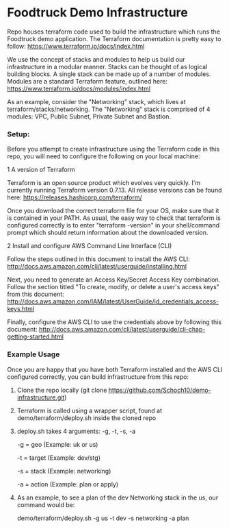 # Foodtruck Demo Infrastructure

Repo houses terraform code used to build the infrastructure which runs the Foodtruck demo application. The Terraform documentation is pretty easy to follow: https://www.terraform.io/docs/index.html

We use the concept of stacks and modules to help us build our infrastructure in a modular manner. Stacks can be thought of as logical building blocks. A single stack can be made up of a number of modules. Modules are a standard Terraform feature, outlined here: https://www.terraform.io/docs/modules/index.html

As an example, consider the "Networking" stack, which lives at terraform/stacks/networking. The "Networking" stack is comprised of 4 modules: VPC, Public Subnet, Private Subnet and Bastion.


### Setup:

Before you attempt to create infrastructure using the Terraform code in this repo, you will need to configure the following on your local machine:

1 A version of Terraform

Terraform is an open source product which evolves very quickly. I'm currently running Terraform version 0.7.13. All release versions can be found here: https://releases.hashicorp.com/terraform/

Once you download the correct terraform file for your OS, make sure that it is contained in your PATH. As usual, the easy way to check that terraform is configured correctly is to enter "terraform -version" in your shell/command prompt which should return information about the downloaded version.

2 Install and configure AWS Command Line Interface (CLI)

Follow the steps outlined in this document to install the AWS CLI: http://docs.aws.amazon.com/cli/latest/userguide/installing.html

Next, you need to generate an Access Key/Secret Access Key combination. Follow the section titled "To create, modify, or delete a user's access keys" from this document: http://docs.aws.amazon.com/IAM/latest/UserGuide/id_credentials_access-keys.html

Finally, configure the AWS CLI to use the credentials above by following this document: http://docs.aws.amazon.com/cli/latest/userguide/cli-chap-getting-started.html


### Example Usage

Once you are happy that you have both Terraform installed and the AWS CLI configured correctly, you can build infrastructure from this repo:

1. Clone the repo locally (git clone https://github.com/Schoch10/demo-infrastructure.git)

2. Terraform is called using a wrapper script, found at demo/terraform/deploy.sh inside the cloned repo

3. deploy.sh takes 4 arguments: -g, -t, -s, -a
   
   -g = geo (Example: uk or us)

   -t = target (Example: dev/stg)

   -s = stack (Example: networking)

   -a = action (Example: plan or apply)


4. As an example, to see a plan of the dev Networking stack in the us, our command would be:

   demo/terraform/deploy.sh -g us -t dev -s networking -a plan









